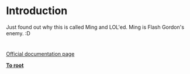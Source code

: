 # Introduction





Just found out why this is called Ming and LOL&apos;ed.
Ming is Flash Gordon&apos;s enemy. :D

  

#

[Official documentation page](https://www.php.net/manual/en/intro.ming.php)

**[To root](/README.md)**